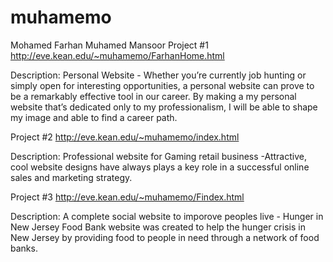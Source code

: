 # muhamemo

Mohamed Farhan Muhamed Mansoor
Project #1
http://eve.kean.edu/~muhamemo/FarhanHome.html

Description: Personal Website - Whether you’re currently job hunting or simply open for interesting opportunities, a personal website can prove to be a remarkably effective tool in our career. By making a my personal website that’s dedicated only to my professionalism, I will be able to shape my image and able to find a career path.

Project #2
http://eve.kean.edu/~muhamemo/index.html

Description: Professional website for Gaming retail business -Attractive, cool website designs have always plays a key role in a successful online sales and marketing strategy. 

Project #3
http://eve.kean.edu/~muhamemo/Findex.html

Description: A complete social website to imporove peoples live - Hunger in New Jersey Food Bank website was created to help the hunger crisis in New Jersey by providing food to people in need through a network of food banks. 
